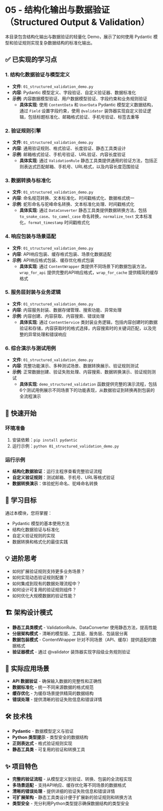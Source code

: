 # 05 - 结构化输出与数据验证（Structured Output & Validation）

本目录包含结构化输出与数据验证的轻量化 Demo，展示了如何使用 Pydantic 模型和验证规则实现复杂数据结构的标准化输出。

## ✅ 已实现的学习点

### 1. 结构化数据验证与模型定义
- **文件**: `01_structured_validation_demo.py`
- **内容**: Pydantic 模型定义、字段验证、自定义验证器、数据标准化
- **示例**: 内容数据模型验证、用户数据模型验证、字段约束和业务规则验证
  - **具体实现**: 使用 `ContentData` 和 `UserData` Pydantic 模型定义数据结构，通过 `Field` 设置字段约束，使用 `@validator` 装饰器实现自定义验证逻辑，包括标题标准化、邮箱格式验证、手机号验证、标签去重等

### 2. 验证规则引擎
- **文件**: `01_structured_validation_demo.py`
- **内容**: 通用验证规则、格式验证、长度验证、静态工具类设计
- **示例**: 邮箱格式验证、手机号验证、URL验证、内容长度验证
  - **具体实现**: 通过 `ValidationRule` 静态工具类提供通用的验证方法，包括正则表达式匹配邮箱、手机号、URL格式，以及内容长度范围验证

### 3. 数据转换与标准化
- **文件**: `01_structured_validation_demo.py`
- **内容**: 命名规范转换、文本标准化、时间戳格式化、数据格式统一
- **示例**: 蛇形命名与驼峰命名转换、文本标准化处理、时间戳格式化
  - **具体实现**: 通过 `DataConverter` 静态工具类提供数据转换方法，包括 `to_snake_case`、`to_camel_case` 命名转换，`normalize_text` 文本标准化，`format_timestamp` 时间戳格式化

### 4. 响应包装与场景适配
- **文件**: `01_structured_validation_demo.py`
- **内容**: API响应包装、缓存格式包装、场景化数据适配
- **示例**: API响应格式包装、缓存优化格式包装
  - **具体实现**: 通过 `ContentWrapper` 类提供不同场景下的数据包装方法，`wrap_for_api` 提供完整的API响应格式，`wrap_for_cache` 提供精简的缓存格式

### 5. 服务层封装与业务逻辑
- **文件**: `01_structured_validation_demo.py`
- **内容**: 内容服务封装、数据存储管理、搜索功能、异常处理
- **示例**: 内容创建、内容获取、内容搜索、错误处理
  - **具体实现**: 通过 `ContentService` 类封装业务逻辑，包括内容创建时的数据验证和存储，内容获取时的格式选择，内容搜索时的关键词匹配，以及完整的异常处理和错误响应

### 6. 综合演示与测试用例
- **文件**: `01_structured_validation_demo.py`
- **内容**: 完整功能演示、多种测试场景、数据转换展示、验证规则测试
- **示例**: 正常数据创建、验证失败处理、内容搜索、数据转换演示、验证规则测试
  - **具体实现**: `demo_structured_validation` 函数提供完整的演示流程，包括6个测试用例展示不同场景下的功能表现，从数据验证到转换再到包装的全流程演示

## 🚀 快速开始

### 环境准备
1. 安装依赖：`pip install pydantic`
2. 运行示例：`python 01_structured_validation_demo.py`

### 运行示例
- **结构化数据验证**：运行主程序查看完整验证流程
- **自定义验证规则**：测试邮箱、手机号、URL等格式验证
- **数据转换演示**：体验蛇形命名、驼峰命名转换

## 📝 学习目标
通过本模块，您将掌握：
- Pydantic 模型的基本使用方法
- 结构化数据验证与标准化
- 自定义验证规则的实现
- 数据转换和格式化的最佳实践

## 💡 进阶思考
- 如何扩展验证规则支持更多业务场景？
- 如何实现动态验证规则配置？
- 如何集成到现有的数据处理流程中？
- 如何设计可复用的验证规则组件？
- 如何优化大规模数据的验证性能？

## 🏗️ 架构设计模式
- **静态工具类模式** - ValidationRule、DataConverter 使用静态方法，提高性能
- **分层架构模式** - 清晰的模型层、工具层、服务层、包装层分离
- **数据包装模式** - ContentWrapper 针对不同场景（API、缓存）提供适配的数据格式
- **验证器模式** - 通过 @validator 装饰器实现字段级业务规则验证

## 🔧 实际应用场景
- **API 数据验证** - 确保输入数据的完整性和正确性
- **数据标准化** - 统一不同来源数据的格式规范
- **缓存优化** - 为缓存场景提供精简的数据结构
- **错误处理** - 提供清晰的验证失败信息和错误详情

## 🛠️ 技术栈
- **Pydantic** - 数据模型定义与验证
- **Python 类型提示** - 类型安全的数据结构
- **正则表达式** - 格式验证规则实现
- **静态工具类** - 可复用的验证和转换工具

## ✨ 项目特色
- **完整的验证流程** - 从模型定义到验证、转换、包装的全流程实现
- **多场景适配** - 支持API响应、缓存优化等不同场景的数据格式
- **清晰的错误处理** - 提供详细的验证失败信息和错误详情
- **可扩展架构** - 静态工具类设计便于扩展新的验证规则和转换方法
- **类型安全** - 充分利用Python类型提示确保数据结构的类型安全